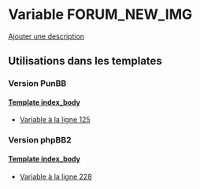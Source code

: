 # Variable FORUM_NEW_IMG
[Ajouter une description](https://fa-tvars.appspot.com/var/FORUM_NEW_IMG)

## Utilisations dans les templates

### Version PunBB

#### [Template index_body](punbb/index_body.md#readme)
* [Variable &agrave; la ligne 125](../punbb/index_body.tpl#L125)

### Version phpBB2

#### [Template index_body](subsilver/index_body.md#readme)
* [Variable &agrave; la ligne 228](../subsilver/index_body.tpl#L228)